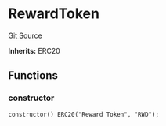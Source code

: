# RewardToken
[Git Source](https://github.com/passer-byzhang/AMM2/blob/35665b73bd26a411359cdea57f5b80d779f9c16b/contracts/mock/RewardToken.sol)

**Inherits:**
ERC20


## Functions
### constructor


```solidity
constructor() ERC20("Reward Token", "RWD");
```

